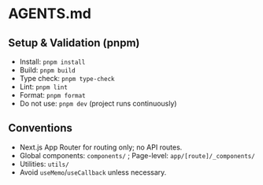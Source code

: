 # AGENTS.md

## Setup & Validation (pnpm)

- Install: `pnpm install`
- Build: `pnpm build`
- Type check: `pnpm type-check`
- Lint: `pnpm lint`
- Format: `pnpm format`
- Do not use: `pnpm dev` (project runs continuously)

## Conventions

- Next.js App Router for routing only; no API routes.
- Global components: `components/` ; Page-level: `app/[route]/_components/`
- Utilities: `utils/`
- Avoid `useMemo`/`useCallback` unless necessary.
